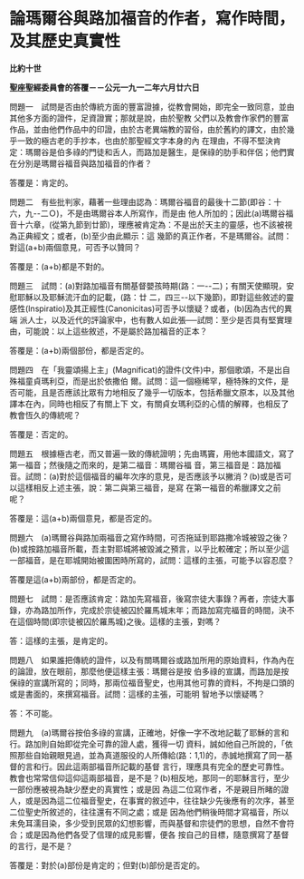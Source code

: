 # 論瑪爾谷與路加福音的作者，寫作時間，及其歷史真實性


**比約十世**

**聖座聖經委員會的答覆－－公元一九一二年六月廿六日**





問題一　試問是否由於傳統方面的豐富證據，從教會開始，即完全一致同意，並由其他多方面的證件，足資證實；那就是說，由於聖教
父們以及教會作家們的豐富作品，並由他們作品中的印證，由於古老異端教的習俗，由於舊約的譯文，由於幾乎一致的極古老的手抄本，也由於那聖經文字本身的內
在理由，不得不堅決肯定：瑪爾谷是伯多祿的門徒和舌人，而路加是醫生，是保祿的肋手和伴侶；他們實在分別是瑪爾谷福音與路加福音的作者？

答覆是：肯定的。

問題二　有些批判家，藉著一些理由認為：瑪爾谷福音的最後十二節(即谷：十六，九--二Ｏ)，不是由瑪爾谷本人所寫作，而是由
他人所加的；因此(a)瑪爾谷福音十六章，(從第九節到廿節)，理應被肯定為：不是出於天主的靈感，也不該被視為正典經文；或者，(b)至少由此顯示：這
幾節的真正作者，不是瑪爾谷。試問：對這(a+b)兩個意見，可否予以贊同？

答覆是：(a+b)都是不對的。

問題三　試問：(a)對路加福音有關基督嬰孩時期(路：一--二)；有關天使顯現，安慰耶穌以及耶穌流汗血的記載，(路：廿
二，四三--以下幾節)，即對這些敘述的靈感性(Inspiratio)及其正經性(Canonicitas)可否予以懷疑？或者，(b)因為古代的異端
派人士，以及近代的評論家中，也有數人如此張──試問：至少是否具有堅實理由，可能說：以上這些敘述，不是屬於路加福音的正本？

答覆是：(a+b)兩個部份，都是否定的。

問題四　在「我靈頌揚上主」(Magnificat)的證件(文件)中，那個歌頌，不是出自殊福童貞瑪利亞，而是出於依撒伯
爾。試問：這一個極稀罕，極特殊的文件，是否可能，且是否應該比眾有力地相反了幾乎一切版本，包括希臘文原本，以及其他譯本在內，同時也相反了有關上下
文，有關貞女瑪利亞的心情的解釋，也相反了教會恆久的傳統呢？

答覆是：否定的。

問題五　根據極古老，而又普遍一致的傳統證明；先由瑪竇，用他本國語文，寫了第一福音；然後隨之而來的，是第二福音：瑪爾谷福
音，第三福音是：路加福音。試問：(a)對於這個福音的編年次序的意見，是否應該予以撇消？(b)或是否可以這樣相反上述主張，說：第二與第三福音，是寫
在第一福音的希臘譯文之前呢？

答覆是：這(a+b)兩個意見，都是否定的。

問題六　(a)瑪爾谷與路加兩福音之寫作時間，可否拖延到耶路撒冷城被毀之後？(b)或按路加福音所載，吾主對耶城將被毀滅之預言，以乎比較確定；所以至少這一部福音，是在耶城開始被圍困時所寫的，試問：這樣的主張，可能予以容忍麼？

答覆是這(a+b)兩部份，都是否定的。

問題七　試問：是否應該肯定：路加先寫福音，後寫宗徒大事錄？再者，宗徒大事錄，亦為路加所作，完成於宗徒被囚於羅馬城末年；而路加寫完福音的時間，決不在這個時間(即宗徒被囚於羅馬城)之後。這樣的主張，對嗎？

答：這樣的主張，是肯定的。

問題八　如果誰把傳統的證件，以及有關瑪爾谷或路加所用的原始資料，作為內在的論證，放在眼前，那麼他便這樣主張：瑪爾谷是按
伯多祿的宣講，而路加是按保祿的宣講所寫的；同時，那兩位福音聖史，也用其他可靠的資料，不拘是口頭的或是書面的，來撰寫福音。試問：這樣的主張，可能明
智地予以懷疑嗎？

答：不可能。

問題九　(a)瑪爾谷按伯多祿的宣講，正確地，好像一字不改地記載了耶穌的言和行。路加則自始即從完全可靠的證人處，獲得一切
資料，誠如他自己所說的，「依照那些自始親眼見過，並為真道服役的人所傳給(路：1,1)的，赤誠地撰寫了同一基督的言和行。因此這兩部福音所記載的基督
言行，理應具有完全的歷史可靠性。教會也常常信仰這仰這兩部福音，是不是？(b)相反地，那同一的耶穌言行，至少一部份應被視為缺少歷史的真實性；或是因
為這二位寫作者，不是親目所睹的證人，或是因為這二位福音聖史，在事實的敘述中，往往缺少先後應有的次序，甚至二位聖史所敘述的，往往還有不同之處；或是
因為他們稍後時間才寫福音，所以未免耳濡目染，多少受到民眾的幻想影響，而與基督和宗徒們的思想，自然不會符合；或是因為他們各受了信理的成見影響，便各
按自己的目標，隨意撰寫了基督的言行，是不是？

答覆是：對於(a)部份是肯定的；但對(b)部份是否定的。

